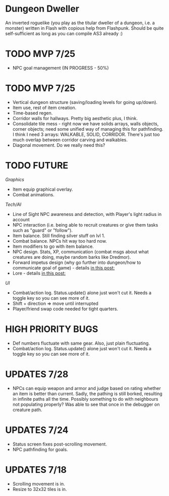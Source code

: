 # Dungeon Dweller

An inverted roguelike (you play as the titular dweller of a dungeon, i.e. a monster) written in Flash with copious help from Flashpunk. Should be quite self-sufficient as long as you can compile AS3 already :)

# TODO MVP 7/25

* NPC goal management (IN PROGRESS - 50%)

# TODO MVP 7/25

* Vertical dungeon structure (saving/loading levels for going up/down).
* Item use, rest of item creation.
* Time-based regen.
* Corridor walls for hallways. Pretty big aesthetic plus, I think.
* Consolidate tile mess - right now we have solids arrays, walls objects, corner objects; need some unified way of managing this for pathfinding. I think I need 3 arrays: WALKABLE, SOLID, CORRIDOR. There's just too much overlap between corridor carving and walkables.
* Diagonal movement. Do we really need this?

# TODO FUTURE

*Graphics*

* Item equip graphical overlay.
* Combat animations.

*Tech/AI*

* Line of Sight NPC awareness and detection, with Player's light radius in account
* NPC interaction (i.e. being able to recruit creatures or give them tasks such as "guard" or "follow").
* Item balance. Still finding silver stuff on lvl 1. 
* Combat balance. NPCs hit way too hard now.
* Item modifiers to go with item balance.
* NPC design. Stats, XP, communication (combat msgs about what creatures are doing, maybe random barks like Dredmor).
* Forward impetus design (why go further into dungeon/how to communicate goal of game) - details [in this post:](http://froggyfish.net/index.php?page=1&newsid=1219)
* Lore - details [in this post:](http://froggyfish.net/index.php?page=1&newsid=1218)

*UI*

* Combat/action log. Status.update() alone just won't cut it. Needs a toggle key so you can see more of it.
* Shift + direction => move until interrupted
* Player/friend swap code needed for tight quarters.

# HIGH PRIORITY BUGS

* Def numbers fluctuate with same gear. Also, just plain fluctuating.
* Combat/action log. Status.update() alone just won't cut it. Needs a toggle key so you can see more of it.

# UPDATES 7/28

* NPCs can equip weapon and armor and judge based on rating whether an item is better than current. Sadly, the pathing is still borked, resulting in infinite paths all the time. Possibly something to do with neighbours not populating properly? Was able to see that once in the debugger on creature path.

# UPDATES 7/24

* Status screen fixes post-scrolling movement.
* NPC pathfinding for goals.

# UPDATES 7/18

* Scrolling movement is in.
* Resize to 32x32 tiles is in. 

